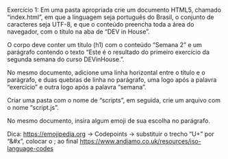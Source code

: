 Exercício 1:
Em uma pasta apropriada crie um documento HTML5, chamado “index.html”, 
em que a linguagem seja português do Brasil, o conjunto de caracteres seja UTF-8, 
e que o conteúdo preencha toda a área do navegador, com o título na aba de “DEV in House”. 

O corpo deve conter um título (h1) com o conteúdo “Semana 2” e um parágrafo contendo o texto 
“Este é o resultado do primeiro exercício da segunda semana do curso DEVinHouse.”.

No mesmo documento, adicione uma linha horizontal entre o título e o parágrafo, 
e duas quebras de linha no parágrafo, uma logo após a palavra “exercício” e 
outra logo após a palavra “semana”.

Criar uma pasta com o nome de “scripts”, em seguida, crie um arquivo com o nome “script.js”.

No mesmo documento, insira algum emoji de sua escolha no parágrafo.

Dica:
https://emojipedia.org -> Codepoints -> substituir o trecho “U+” por “&#x”, colocar o ; ao final
https://www.andiamo.co.uk/resources/iso-language-codes


